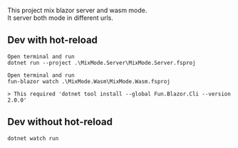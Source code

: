 This project mix blazor server and wasm mode.  
It server both mode in different urls.


## Dev with hot-reload

    Open terminal and run
    dotnet run --project .\MixMode.Server\MixMode.Server.fsproj

    Open terminal and run
    fun-blazor watch .\MixMode.Wasm\MixMode.Wasm.fsproj

    > This required 'dotnet tool install --global Fun.Blazor.Cli --version 2.0.0'
    
## Dev without hot-reload

    dotnet watch run